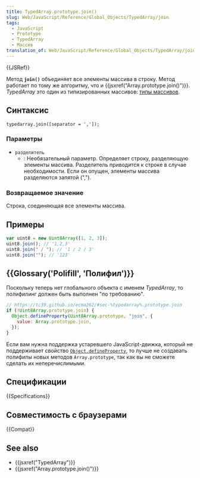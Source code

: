 ```yaml
---
title: TypedArray.prototype.join()
slug: Web/JavaScript/Reference/Global_Objects/TypedArray/join
tags:
  - JavaScript
  - Prototype
  - TypedArray
  - Массив
translation_of: Web/JavaScript/Reference/Global_Objects/TypedArray/join
---
```


{{JSRef}}

Метод **`join()`** объединяет все элементы массива в строку. Метод работает по тому же алгоритму, что и {{jsxref("Array.prototype.join()")}}. _TypedArray_ это один из типизированных массивов: [типы массивов](/ru/docs/Web/JavaScript/Reference/Global_Objects/TypedArray#TypedArray_objects).

## Синтаксис

```
typedarray.join([separator = ',']);
```

### Параметры

- `разделитель`
  - : Необязательный параметр. Определяет строку, разделяющую элементы массива. Разделитель приводится к строке в случае необходимости. Если он опущен, элементы массива разделяются запятой (",").

### Возвращаемое значение

Строка, соединяющая все элементы массива.

## Примеры

```js
var uint8 = new Uint8Array([1, 2, 3]);
uint8.join(); // '1,2,3'
uint8.join(" / "); // '1 / 2 / 3'
uint8.join(""); // '123'
```

## {{Glossary('Polifill', 'Полифил')}}

Поскольку теперь нет глобального объекта с именем _TypedArray_, то полифилинг должен быть выполнен "по требованию".

```js
// https://tc39.github.io/ecma262/#sec-%typedarray%.prototype.join
if (!Uint8Array.prototype.join) {
  Object.defineProperty(Uint8Array.prototype, "join", {
    value: Array.prototype.join,
  });
}
```

Если вам нужна поддержка устаревшего JavaScript-движка, который не поддерживает свойство [`Object.defineProperty`](/ru/docs/Web/JavaScript/Reference/Global_Objects/Object/defineProperty), то лучше не создавать полифилы новых методов `Array.prototype`, так как вы не сможете сделать их неперечислимыми.

## Спецификации

{{Specifications}}

## Совместимость с браузерами

{{Compat}}

## See also

- {{jsxref("TypedArray")}}
- {{jsxref("Array.prototype.join()")}}
